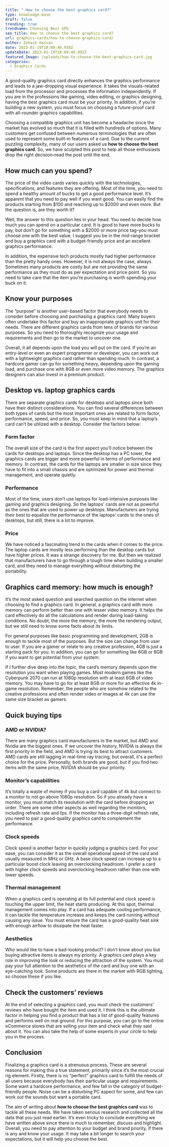 ```yaml
---
title: " How to choose the best graphics card?"
type: knowledge-base
draft: false
trending: true
trendname: Choosing Best GPU
seo_title: How to choose the best graphics card?
url: graphics-cards/how-to-choose-graphics-card/
author: Zohaib Hassan
date: 2023-01-19T18:09:40.938Z
updateDate: 2023-01-19T18:09:40.992Z
featured_Image: /uploads/how-to-choose-the-best-graphics-card.jpg
categories:
  - Graphics Cards
---
```

A good-quality graphics card directly enhances the graphics performance and leads to a jaw-dropping visual experience. It takes the visuals-related load from the processor and processes the information independently. If you are in the professions like gaming, video editing, or graphics designing, having the best graphics card must be your priority. In addition, if you’re building a new system, you must focus on choosing a future-proof card with all-rounder graphics capabilities. 

Choosing a compatible graphics unit has become a headache since the market has evolved so much that it is filled with hundreds of options. Many customers get confused between numerous terminologies that are often used to represent some built-in features of a card. Due to the current puzzling complexity, many of our users asked us **how to choose the best graphics card**. So, we have sculpted this post to help all those enthusiasts drop the right decision–read the post until the end.

## How much can you spend?

The price of the video cards varies quickly with the technologies, specifications, and features they are offering. Most of the time, you need to spend a healthy amount of bucks to get a good performance level. It’s apparent that you need to pay well if you want good. You can easily find the products starting from $100 and reaching up to $2000 and even more. But the question is, are they worth it?

Well, the answer to this question lies in your head. You need to decide how much you can spend on a particular card. It is good to have more bucks to pay, but don’t go for something with a $2000 or more price tag–you must choose one with the best value. I suggest you be in the mid-range bracket and buy a graphics card with a budget-friendly price and an excellent graphics performance.

In addition, the expensive tech products mostly had higher performance than the pretty handy ones. However, it is not always the case, always. Sometimes many products are costly but are not providing the same performance as they must do as per expectation and price point. So you need to take care that the item you’re purchasing is worth spending your buck on it.

## Know your purposes

The “purpose” is another user-based factor that everybody needs to consider before choosing and purchasing a graphics card. Many buyers often undertake this factor and buy an inappropriate graphics unit for their needs. There are different graphics cards from tens of brands for various purposes. So you need to thoroughly recognize your usage and requirements and then go to the market to uncover one. 

Overall, it all depends upon the load you will put on the card. If you’re an entry-level or even an expert programmer or developer, you can work out with a lightweight graphics card rather than spending much. In contrast, a hardcore gamer can go for something heavy, depending upon the gaming load, and purchase one with 8GB or even more video memory. The graphics designers can also invest in a premium product. 

## Desktop vs. laptop graphics cards

There are separate graphics cards for desktops and laptops since both have their distinct considerations. You can find several differences between both types of cards but the most important ones are related to form factor, performance, speed, and price. So, you must keep in mind that a laptop’s card can’t be utilized with a desktop. Consider the factors below:

### Form factor

The overall size of the card is the first aspect you’ll notice between the cards for desktops and laptops. Since the desktop has a PC tower, the graphics cards are bigger and more powerful in terms of performance and memory. In contrast, the cards for the laptops are smaller in size since they have to fit into a small chassis and are optimized for power and thermal management, and operate quietly. 

### Performance

Most of the time, users don’t use laptops for load-intensive purposes like gaming and graphics designing. So the laptops’ cards are not as powerful as the ones that are used to power up desktops. Manufacturers are trying their best to equalize the performance of the laptops’ cards to the ones of desktops, but still, there is a lot to improve. 

### Price

We have noticed a fascinating trend in the cards when it comes to the price. The laptop cards are mostly less performing than the desktop cards but have higher prices. It was a strange discovery for me. But then we realized that manufacturers have to go through a tough time when building a smaller card, and they need to manage everything without disturbing the portability. 

## Graphics card memory: how much is enough?

It’s the most asked question and searched question on the internet when choosing to find a graphics card. In general, a graphics card with more memory can perform better than one with lesser video memory. It helps the card effectively do all the calculations and render during load-taking conditions. No doubt, the more the memory, the more the rendering output, but we still need to know some facts about its limits.

For general purposes like basic programming and development, 2GB is enough to tackle most of the purposes. But the size can change from user to user. If you are a gamer or relate to any creative profession, 4GB is just a starting pack for you. In addition, you can go for something like 6GB or 8GB if you want to get potential from your system. 

If I further dive deep into the topic, the card’s memory depends upon the resolution you want when playing games. Most modern games like the Cyberpunk 2070 can run at 1080p resolution with at least 6GB of video memory. You may have to go for at least 8GB or more for an effective 4k in-game resolution. Remember, the people who are somehow related to the creative professions and often render video or images at 4k can use the same size bracket as gamers. 

## Quick buying tips

### AMD or NVIDIA?

There are many graphics card manufacturers in the market, but AMD and Nvidia are the biggest ones. If we uncover the history, NVIDIA is always the first priority in the field, and AMD is trying its best to attract customers. AMD cards are still lagging in real-time ray tracing, but overall, it's a perfect choice for the price. Personally, both brands are good, but if you find two items with the same price, NVIDIA should be your priority. 

### Monitor’s capabilities

It’s totally a waste of money if you buy a card capable of 4k but connect to a monitor to not go above 1080p resolution. So if you already have a monitor, you must match its resolution with the card before dropping an order. There are some other aspects as well regarding the monitors, including refresh rate and fps. If the monitor has a three-digit refresh rate, you need to pair a good-quality graphics card to complement the performance.

### Clock speeds

Clock speed is another factor in quickly judging a graphics card. For your ease, you can consider it as the overall operational speed of the card and usually measured in MHz or GHz. A base clock speed can increase up to a particular boost clock leaving an overclocking headroom. I prefer a card with higher clock speeds and overclocking headroom rather than one with lower speeds.  

### Thermal management

When a graphics card is operating at its full potential and clock speed is touching the upper limit, the heat starts producing. At this spot, thermal management comes into play. If a card has adequate cooling performance, it can tackle the temperature increase and keeps the card running without causing any issue. You must ensure the card has a good-quality heat sink with enough airflow to dissipate the heat faster. 

### Aesthetics

Who would like to have a bad-looking product? I don’t know about you but buying attractive items is always my priority. A graphics card plays a key role in improving the look or reducing the attraction of the system. You must pay your full attention to the aesthetics of the card and buy one with an eye-catching look. Some products are there in the market with RGB lighting, so choose these if you like.

## Check the customers’ reviews

At the end of selecting a graphics card, you must check the customers’ reviews who have bought the item and used it. I think this is the ultimate factor in helping you find a product that has a list of good-quality features and performs well on real ground. For this purpose, you can go to the online eCommerce stores that are selling your item and check what they said about it. You can also take the help of some experts in your circle to help you in the process.

## Conclusion

Finalizing a graphics card is a strenuous process. These are several reasons for making this a true statement, primarily since it’s the most crucial rig element. Firstly, there is no “perfect” graphics card to fulfill the needs of all users because everybody has their particular usage and requirements. Some want a hardcore performance, and few fall in the category of budget-friendly people. Noise can be a disturbing PC aspect for some, and few can work out the sounds but want a portable card. 

The aim of writing about **how to choose the best graphics card** was to tackle all these needs. We have taken serious research and collected all the data that you just read earlier. It’s even tricky to conclude everything we have written above since there is much to remember, discuss and highlight. Overall, you need to pay attention to your budget and brand priority, if there is any and know your usage. It may take a bit longer to search your expectations, but it will help you choose the best.